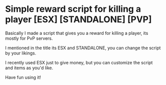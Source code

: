 # Simple reward script for killing a player [ESX] [STANDALONE] [PVP]

 Basically I made a script that gives you a reward for killing a player, its mostly for PvP servers.

 I mentioned in the title its ESX and STANDALONE, you can change the script by your likings. 

I recently used ESX just to give money, but you can customize the script and items as you'd like.

 Have fun using it! 

